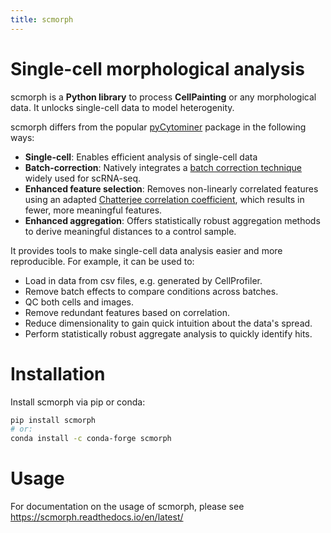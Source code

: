 ```yaml
---
title: scmorph
---
```


# Single-cell morphological analysis

scmorph is a **Python library** to process **CellPainting** or any
morphological data. It unlocks single-cell data to model heterogenity.

scmorph differs from the popular
[pyCytominer](https://github.com/cytomining/pycytominer) package in the
following ways:

-   **Single-cell**: Enables efficient analysis of single-cell data
-   **Batch-correction**: Natively integrates a [batch correction
    technique](https://doi.org/10.1016/j.cels.2019.03.010) widely used
    for scRNA-seq.
-   **Enhanced feature selection**: Removes non-linearly correlated
    features using an adapted [Chatterjee correlation
    coefficient](https://doi.org/10.48550/arXiv.2108.06828), which
    results in fewer, more meaningful features.
-   **Enhanced aggregation**: Offers statistically robust aggregation
    methods to derive meaningful distances to a control sample.

It provides tools to make single-cell data analysis easier and more
reproducible. For example, it can be used to:

-   Load in data from csv files, e.g. generated by CellProfiler.
-   Remove batch effects to compare conditions across batches.
-   QC both cells and images.
-   Remove redundant features based on correlation.
-   Reduce dimensionality to gain quick intuition about the data\'s
    spread.
-   Perform statistically robust aggregate analysis to quickly identify
    hits.

# Installation

Install scmorph via pip or conda:

```bash
pip install scmorph
# or:
conda install -c conda-forge scmorph
```

# Usage

For documentation on the usage of scmorph, please see
<https://scmorph.readthedocs.io/en/latest/>
